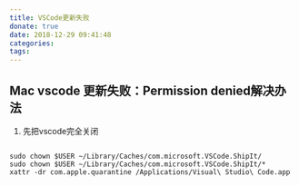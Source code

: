 ```yaml
---
title: VSCode更新失败
donate: true
date: 2018-12-29 09:41:48
categories:
tags:
---
```


## Mac vscode 更新失败：Permission denied解决办法

1. 先把vscode完全关闭
```

sudo chown $USER ~/Library/Caches/com.microsoft.VSCode.ShipIt/
sudo chown $USER ~/Library/Caches/com.microsoft.VSCode.ShipIt/*
xattr -dr com.apple.quarantine /Applications/Visual\ Studio\ Code.app
```